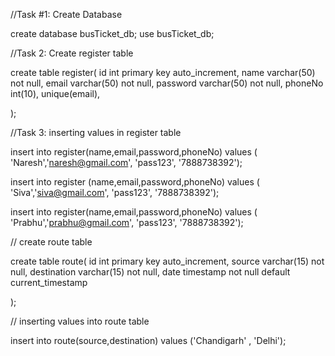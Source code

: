 //Task #1: Create Database

create database busTicket_db;
use busTicket_db;

//Task 2: Create register table


create table register(
id int primary key auto_increment,
name varchar(50) not null,
email varchar(50) not null,
password varchar(50) not null,
phoneNo int(10),
unique(email),

);

//Task 3: inserting values in register table

insert into register(name,email,password,phoneNo) values ( 'Naresh','naresh@gmail.com', 'pass123', '7888738392');

insert into register (name,email,password,phoneNo) values ( 'Siva','siva@gmail.com', 'pass123', '7888738392');

insert into register(name,email,password,phoneNo) values ( 'Prabhu','prabhu@gmail.com', 'pass123', '7888738392');



// create route table

create table route(
id int primary key auto_increment,
source varchar(15) not null,
destination varchar(15) not null,
date timestamp not null default current_timestamp

);

// inserting values into route table

insert into route(source,destination) values ('Chandigarh' , 'Delhi');



